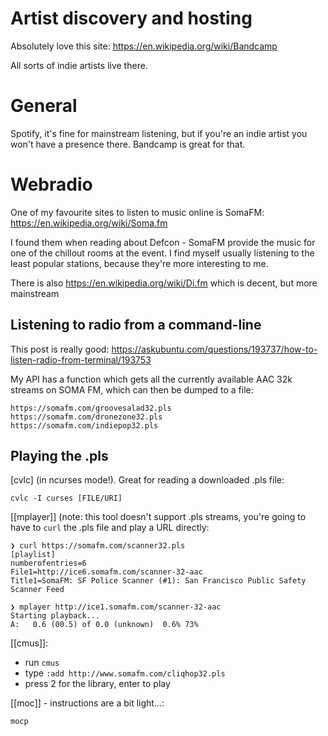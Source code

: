 # Artist discovery and hosting
Absolutely love this site:
https://en.wikipedia.org/wiki/Bandcamp

All sorts of indie artists live there.

# General
Spotify, it's fine for mainstream listening, but if you're an indie artist you
won't have a presence there. Bandcamp is great for that.

# Webradio
One of my favourite sites to listen to music online is SomaFM:
https://en.wikipedia.org/wiki/Soma.fm

I found them when reading about Defcon - SomaFM provide the music for one of the chillout rooms at the event. I find myself usually listening to the least popular stations, because they're more interesting to me.

There is also https://en.wikipedia.org/wiki/Di.fm which is decent, but more
mainstream

## Listening to radio from a command-line

This post is really good: https://askubuntu.com/questions/193737/how-to-listen-radio-from-terminal/193753

My API has a function which gets all the currently available AAC 32k streams on SOMA FM, which can then be dumped to a file:
```
https://somafm.com/groovesalad32.pls
https://somafm.com/dronezone32.pls
https://somafm.com/indiepop32.pls
```

## Playing the .pls

[cvlc] (in ncurses mode!). Great for reading a downloaded .pls file:
```
cvlc -I curses [FILE/URI]
```

[[mplayer]] (note: this tool doesn't support .pls streams, you're going to have to `curl` the .pls file and play a URL directly:
```
❯ curl https://somafm.com/scanner32.pls
[playlist]
numberofentries=6
File1=http://ice6.somafm.com/scanner-32-aac
Title1=SomaFM: SF Police Scanner (#1): San Francisco Public Safety Scanner Feed

❯ mplayer http://ice1.somafm.com/scanner-32-aac
Starting playback...
A:   0.6 (00.5) of 0.0 (unknown)  0.6% 73%
```

[[cmus]]:
- run `cmus`
- type `:add http://www.somafm.com/cliqhop32.pls`
- press 2 for the library, enter to play

[[moc]] - instructions are a bit light...:
```
mocp
```